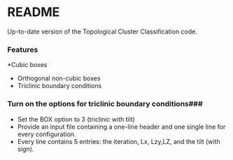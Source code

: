 # README #

Up-to-date version of the Topological Cluster Classification code.

### Features ###

*Cubic boxes
* Orthogonal non-cubic boxes
* Triclinic boundary conditions

### Turn on the options for triclinic boundary conditions###

* Set the BOX option to 3 (triclinic with tilt)
* Provide an input file containing a one-line header and one single line for every configuration.
* Every line contains 5 entries: the iteration, Lx, Lzy,LZ, and the tilt (with sign).